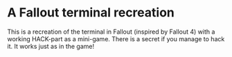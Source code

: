 # A Fallout terminal recreation

This is a recreation of the terminal in Fallout (inspired by Fallout 4) with a working HACK-part as a mini-game. 
There is a secret if you manage to hack it. It works just as in the game!
